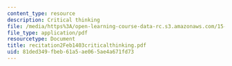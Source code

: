 ```yaml
---
content_type: resource
description: Critical thinking
file: /media/https%3A/open-learning-course-data-rc.s3.amazonaws.com/15-310-managerial-psychology-laboratory-spring-2003/81ded349fbeb61a5ae065ae4a671fd73_recitation2Feb1403criticalthinking.pdf
file_type: application/pdf
resourcetype: Document
title: recitation2Feb1403criticalthinking.pdf
uid: 81ded349-fbeb-61a5-ae06-5ae4a671fd73
---
```

